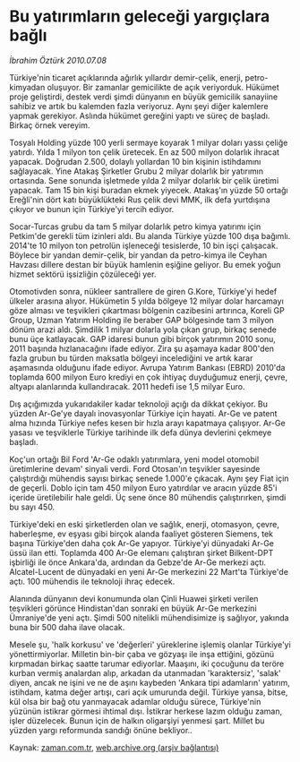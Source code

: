 # Bu yatırımların geleceği  yargıçlara bağlı

*İbrahim Öztürk 2010.07.08*

<td class="columnist-detail">
<p>Türkiye'nin ticaret açıklarında ağırlık yıllardır demir-çelik, enerji, petro-kimyadan oluşuyor. Bir zamanlar gemicilikte de açık veriyorduk. Hükümet proje geliştirdi, destek verdi şimdi dünyanın en büyük gemicilik sanayiine sahibiz ve artık bu kalemden fazla veriyoruz. Aynı şeyi diğer kalemlere yapmak gerekiyor. Aslında hükümet gereğini yaptı ve süreç de başladı. Birkaç örnek vereyim.</p>
<p>
<div id="haberMetinDiv">
<p>Tosyalı Holding yüzde 100 yerli sermaye koyarak 1 milyar doları yassı çeliğe yatırdı. Yılda 1 milyon ton çelik üretecek. En az 500 milyon dolarlık ihracat yapacak. Doğrudan 2.500, dolaylı yollardan 10 bin kişinin istihdamını sağlayacak. Yine Atakaş Şirketler Grubu 2 milyar dolarlık bir yatırımın ortasında. Sene sonunda işletmede yılda 2 milyar dolarlık bir çelik üretimi yapacak. Tam 15 bin kişi buradan ekmek yiyecek. Atakaş'ın yüzde 50 ortağı Ereğli'nin dört katı büyüklükteki Rus çelik devi MMK, ilk defa yurtdışına çıkıyor ve bunun için Türkiye'yi tercih ediyor.
<p> Socar-Turcas grubu da tam 5 milyar dolarlık petro kimya yatırımı için Petkim'de gerekli tüm izinleri aldı. Bu alanda Türkiye yüzde 100 dışa bağımlı. 2014'te 10 milyon ton petrolün işleneceği tesislerde, 10 bin işçi çalışacak. Böylece bir yandan demir-çelik, bir yandan da petro-kimya ile Ceyhan Havzası dillere destan bir büyük hamlenin eşiğine geliyor. Bu emek yoğun hizmet sektörü işsizliğin çözüleceği yer.
<p> Otomotivden sonra, nükleer santrallere de giren G.Kore, Türkiye'yi hedef ülkeler arasına alıyor. Hükümetin 5 yılda bölgeye 12 milyar dolar harcamayı göze alması ve teşvikleri çıkartması bölgenin cazibesini artırınca, Koreli GP Group, Uzman Yatırım Holding ile beraber GAP bölgesinde tam 3 milyon dönüm arazi aldı. Şimdilik 1 milyar dolarla yola çıkan grup, birkaç senede bunu üçe katlayacak. GAP idaresi bunun gibi birçok yatırımın 2010 sonu, 2011 başında hızlanacağını ifade ediyor. Zira şu aşamaya kadar 800'den fazla grubun bu türden maksatla bölgeyi incelediğini ve artık karar aşamasında olduğunu ifade ediyor. Avrupa Yatırım Bankası (EBRD) 2010'da toplamda 600 milyon Euro krediyi en çok ihtiyaç duyduğumuz enerji, çevre, altyapı alanlarında kullandıracak. 2011 hedefi ise 1,5 milyar Euro.
<p> Dış açığımızda yukarıdakiler kadar teknoloji açığı da dikkat çekiyor. Bu yüzden Ar-Ge'ye dayalı inovasyonlar Türkiye için hayati. Ar-Ge ve patent alma hızında Türkiye nefes kesen bir hızla arayı kapatmaya çalışıyor. Ar-Ge yasası ve teşviklerle Türkiye tarihinde ilk defa dünya devlerini çekmeye başladı.
<p> Koç'un ortağı Bil Ford 'Ar-Ge odaklı yatırımlara, yeni model otomobil üretimlerine devam' sinyali verdi. Ford Otosan'ın teşvikler sayesinde çalıştırdığı mühendis sayısı birkaç senede 1.000'e çıkacak. Aynı şey Fiat için de geçerli. Doblo için tam 450 milyon Euro yatırdılar ve aracın yüzde 85'i içeride üretilebilir hale geldi. Üç sene önce 80 mühendis çalıştırırken, şimdi bu sayı 450.
<p> Türkiye'deki en eski şirketlerden olan ve sağlık, enerji, otomasyon, çevre, haberleşme, ev eşyası gibi birçok alanda faaliyet gösteren Siemens, tek başına Türkiye'den daha çok Ar-Ge yapıyor. Türkiye'yi dünyadaki Ar-Ge üssü ilan etti. Toplamda 400 Ar-Ge elemanı çalıştıran şirket Bilkent-DPT işbirliği ile önce Ankara'da, ardından da Gebze'de Ar-Ge merkezi açtı. Alcatel-Lucent de dünyadaki en yeni Ar-Ge merkezini 22 Mart'ta Türkiye'de açtı. 100 mühendis ile teknoloji ihraç edecek.
<p> Alanında dünyanın devi konumunda olan Çinli Huawei şirketi verilen teşvikleri görünce Hindistan'dan sonraki en büyük Ar-Ge merkezini Ümraniye'de yeni açtı. Şimdi 500 nitelikli mühendisimize iş sağlıyor, yakında buna bir 500 daha ilave olacak. 
<p> Mesele şu, 'halk korkusu' ve 'değerleri' yüreklerine işlemiş olanlar Türkiye'yi yönettirmiyorlar. Milletin bin-bir çaba ve gözyaşı ile inşa ettiğini, gözünü kırpmadan birkaç saatte tarumar ediyorlar. Maaşını, iki çocuğunu da teröre kurban vermiş analardan alıp, arkadan da utanmadan 'karaktersiz', 'salak' diyen, ancak ne işini ve ne de aşını kaybeden 'Ankara tipi adamların' yatırım, istihdam, katma değer artışı, cari açık umurunda değil. Türkiye yansa, bitse, kül olsa bir bağ otu yanmayacak adamlar olduğu sürece, Türkiye'nin yüzünün istikrar görmesi ihtimal dışı. İstikrar herkese lazım olduğu zaman, işler düzelecek. Bunun için de halkın oligarşiyi yenmesi şart. Millet bu yüzden yargı reformunda sandığı önüne bekliyor.. </p></p></p></p></p></p></p></p></div>
</p>
<a href="http://web.archive.org/web/20110106013512/mailto:i.ozturk@zaman.com.tr">
</a></td>

Kaynak: [zaman.com.tr](http://zaman.com.tr/yazar.do?yazino=1003631), [web.archive.org (arşiv bağlantısı)](http://web.archive.org/web/20110106013512/http://www.zaman.com.tr/yazar.do?yazino=1003631)

